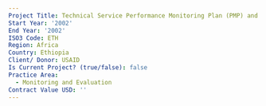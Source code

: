 ```yaml
---
Project Title: Technical Service Performance Monitoring Plan (PMP) and Workshop
Start Year: '2002'
End Year: '2002'
ISO3 Code: ETH
Region: Africa
Country: Ethiopia
Client/ Donor: USAID
Is Current Project? (true/false): false
Practice Area:
  - Monitoring and Evaluation
Contract Value USD: ''
---
```

